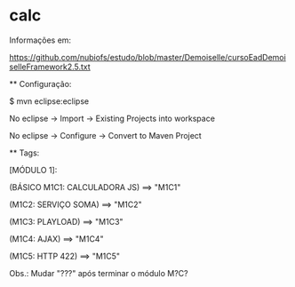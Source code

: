 # calc

Informações em:

https://github.com/nubiofs/estudo/blob/master/Demoiselle/cursoEadDemoiselleFramework2.5.txt

** Configuração:

$ mvn eclipse:eclipse

No eclipse -> Import -> Existing Projects into workspace

No eclipse -> Configure -> Convert to Maven Project

** Tags:

[MÓDULO 1]:

(BÁSICO M1C1: CALCULADORA JS) ==> "M1C1"  

(M1C2: SERVIÇO SOMA) ==> "M1C2"

(M1C3: PLAYLOAD) ==> "M1C3"

(M1C4: AJAX) ==> "M1C4"

(M1C5: HTTP 422) ==> "M1C5"

Obs.: Mudar "???" após terminar o módulo M?C? 

